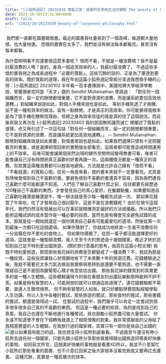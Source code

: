 ```yaml
---
title: "[小狐熊週記] 20231030 寬鬆之美：借書的哲學與生活的體驗 The beauty of looseness: the philosophy of borrowing books and the experience of life"
date: 2023-10-30T23:31:00+0800
draft: false
url: "/2023/10/20231030-beauty-of-looseness-philosophy.html"
---
```


 我們家一直都在圖書館借書。最近的圖書吞吐量來到了一個高峰，每週都大量地借、也大量地還。 而借的書實在太多了，我們並沒有辦法每本都看完，甚至沒有每本都看。

為什麼明明看不完還要借這麼多書呢？ 借而不看，不就是一種浪費嗎？我不是最討厭浪費的人嗎？是的，身為一個追求效率的人，我最討厭浪費了。 不過這些多借的書我視之為成長過程中「必要的寬鬆」。這些冗餘的目的，正是為了要達到更高的效率。關於寬鬆的道理，我在年初這篇小狐熊週記曾經分享過我想換手機的心得：[小狐熊週記] 20230102 半年看一百本書傳說中，美國哈佛大學經濟學教授、曾獲頒麥克阿瑟「天才」獎的 Sendhil Mullainathan 曾說過： 「對任何一個組織而言，留一定的餘閒都很重要，它不是對資源的浪費，而是讓系統更加高效地運轉。」對組織來說是如此，對個人手機來說也是如此。 等到手機死透了才換機，並不是一種有效率的做法。留有一點餘閒，才是真正的高效率。你可能覺得我根本是為了換手機在瞎掰找理由，但總之身為效率信徒的我是真的信了這個說法。而且後來我又再次在 [小狐熊週記] 20230403 我的民因無知識而滅亡 裡闡述了寬鬆的道理，也又再引述了一次這句話「對任何一個組織而言，留一定的餘閒都很重要，它不是對資源的浪費，而是讓系統更加高效地運轉。」 -- Sendhil Mullainathan.餘閒對組織來說是如此重要，對借書來說也是如此。如果我們選擇只借有十足把握看完的書量，或是選擇把借回來的書勉強全部看完，這兩者都可能會造成時間運用上的不效率。 前者可能會讓某個突然出現的額外空閒時段變得無書可看，後者可能會讓自己沒有時間把真正喜歡的好書再讀一次。這兩種情況都是一種真正的浪費。但其實這兩種浪費都可以輕易地避免。方法就是允許自己擁有「借而不看」「不看就還」的寬鬆心態。從另一角度來看，借的書本來就不一定要看完。尤其是有時候會借到自己不喜歡的書。要避免借到不喜歡的書還真不容易，因為我們連自己喜歡什麼可能都還不知道。 人們在了解自己喜歡什麼之前，往往都要先經歷過100種自己不喜歡的東西，才會發見自己的真心愛好。在餐廳點餐，如果要知道自己喜歡吃雞還是豬還是牛，唯一辦法就是至少每一種都先試過一次。 那如果花錢買了牛來吃，吃了才發現自己很討厭牛，這是不是在浪費錢呢？ 由於在現今這個年代，我們仍然沒有發展出可以在事前就精確測定偏好的方法或儀器。所以我們只能把這種試誤的成本當作是一種必要的投資。當然也是有機會完全避免試錯的成本，那就是從一開始就選定一個你猜測自己最有可能最愛吃的選項，然後從第一次到最後一次都只吃這個選項。 如果你猜對了，你就成功地終其一生毫不浪費任何一分金錢在你不愛吃的食物上。 但如果你猜錯了，從而一輩子都沒能選擇更好的選項，這就會是一種鉅額浪費。我人生至今大約旅遊過十幾個國家。晚近才終於認知到自己並不特別愛出國旅遊。 (關於旅行意義的思考，我寫在這篇小短文裡) 我既不特別愛旅遊，那麼那些我花掉的旅費是否都變成了一種浪費？不，我認為那是一種投資。這些投資讓我心甘情願地省下了未來數十年的旅遊花費。花錢體驗過之後，我就不需要花太多力氣去做自我覺察與思辨到底還要不要旅遊，也不需要一直懷疑自己是不是因為酸葡萄心理才故意低估出國。 那些我花掉的錢買到的其實更多的是一種人生體驗。這些體驗讓現今的我在看朋友的出國玩樂動態時能夠不妒不羨。如果是夠有智慧的人，可能用想的就可以想通這些道理了。連花錢體驗都不需要，直達人生徹悟境界。 但不夠有智慧的人如我，就只好繳點學費買點經驗學點人生功課。所以人生中各種的嘗試，那些旅遊的嘗試，那些食材的嘗試，那些書籍的嘗試，都還是值得試一試。 在嘗試的過程中，我們幾乎可以肯定一定會試到很多很多很多自己真的不喜歡的東西。 但這是一種必要的投資，為的是找到自己的真愛。我自己也還在不斷地進行各種嘗試，我也鼓勵小狐熊盡可能大量嘗試。 你永遠不知道會不會在下個轉角就遇上了相見恨晚的對象。我非常感謝我的父母給了我相當豐盛的人生體驗。在我旅行過的國家裡，其實只有一部份是我自己出錢的![](https://fonts.gstatic.com/s/e/notoemoji/15.0/1f606/72.png)是以如果我有能力的話，我也想支持小狐熊到處看看。 不過我至今還沒有帶小狐熊去過任何一個國家，只能先跟小狐熊分享那些我覺得跟出國旅遊同等美好快樂的事物。 如同前文所言，這個美好快樂的事物就是看書XD所以，我並不介意幫忙小狐熊扛那些重重的圖書，也不介意扛回家之後大家根本沒看完我就又要再扛去還書。 這種冗餘，其實是一種高層次的效率。
